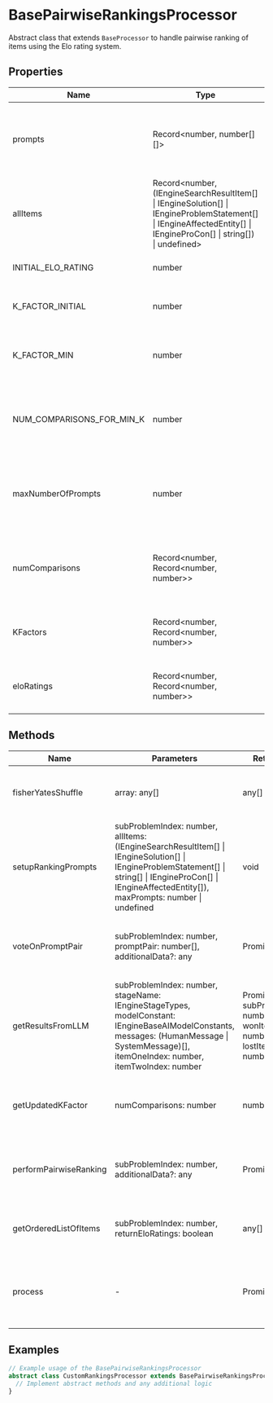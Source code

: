 # BasePairwiseRankingsProcessor

Abstract class that extends `BaseProcessor` to handle pairwise ranking of items using the Elo rating system.

## Properties

| Name                     | Type   | Description                                                                 |
|--------------------------|--------|-----------------------------------------------------------------------------|
| prompts                  | Record<number, number[][]> | Stores the indices of item pairs for each sub-problem to be compared.       |
| allItems                 | Record<number, (IEngineSearchResultItem[] \| IEngineSolution[] \| IEngineProblemStatement[] \| IEngineAffectedEntity[] \| IEngineProCon[] \| string[]) \| undefined> | Stores all items to be ranked for each sub-problem.                         |
| INITIAL_ELO_RATING       | number | The initial Elo rating for each item.                                       |
| K_FACTOR_INITIAL         | number | The initial K-factor used in Elo rating calculations.                       |
| K_FACTOR_MIN             | number | The minimum K-factor used in Elo rating calculations.                       |
| NUM_COMPARISONS_FOR_MIN_K| number | The number of comparisons after which the K-factor reaches its minimum.     |
| maxNumberOfPrompts       | number | The maximum number of prompts to be used for pairwise comparisons.          |
| numComparisons           | Record<number, Record<number, number>> | Records the number of comparisons made for each item in each sub-problem.   |
| KFactors                 | Record<number, Record<number, number>> | Stores the K-factors for each item in each sub-problem.                     |
| eloRatings               | Record<number, Record<number, number>> | Stores the Elo ratings for each item in each sub-problem.                   |

## Methods

| Name                     | Parameters                                      | Return Type | Description                                                                 |
|--------------------------|-------------------------------------------------|-------------|-----------------------------------------------------------------------------|
| fisherYatesShuffle       | array: any[]                                    | any[]       | Shuffles an array using the Fisher-Yates algorithm.                         |
| setupRankingPrompts      | subProblemIndex: number, allItems: (IEngineSearchResultItem[] \| IEngineSolution[] \| IEngineProblemStatement[] \| string[] \| IEngineProCon[] \| IEngineAffectedEntity[]), maxPrompts: number \| undefined | void        | Sets up the ranking prompts for a given sub-problem.                        |
| voteOnPromptPair         | subProblemIndex: number, promptPair: number[], additionalData?: any | Promise<IEnginePairWiseVoteResults> | Abstract method to be implemented for voting on a pair of prompts.          |
| getResultsFromLLM        | subProblemIndex: number, stageName: IEngineStageTypes, modelConstant: IEngineBaseAIModelConstants, messages: (HumanMessage \| SystemMessage)[], itemOneIndex: number, itemTwoIndex: number | Promise<{ subProblemIndex: number, wonItemIndex: number, lostItemIndex: number }> | Gets results from a language model to determine the winning item.           |
| getUpdatedKFactor        | numComparisons: number                           | number      | Calculates the updated K-factor based on the number of comparisons.         |
| performPairwiseRanking   | subProblemIndex: number, additionalData?: any   | Promise<void> | Performs the pairwise ranking process for a given sub-problem.              |
| getOrderedListOfItems    | subProblemIndex: number, returnEloRatings: boolean | any[]       | Returns an ordered list of items based on their Elo ratings.                |
| process                  | -                                                | Promise<void> | Processes the pairwise ranking. Overrides the `process` method from `BaseProcessor`. |

## Examples

```typescript
// Example usage of the BasePairwiseRankingsProcessor
abstract class CustomRankingsProcessor extends BasePairwiseRankingsProcessor {
  // Implement abstract methods and any additional logic
}
```